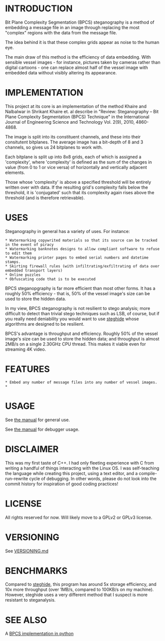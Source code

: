 # INTRODUCTION

Bit Plane Complexity Segmentation (BPCS) steganography is a method of embedding a message file in an image through replacing the most "complex" regions with the data from the message file.

The idea behind it is that these complex grids appear as noise to the human eye.

The main draw of this method is the efficiency of data embedding. With sensible vessel images - for instance, pictures taken by cameras rather than digital cartoons - one can replace almost half of the vessel image with embedded data without visibly altering its appearance.

# IMPLEMENTATION

This project at its core is an implementation of the method Khaire and Nalbalwar in Shrikant Khaire et. al describe in "Review: Steganography – Bit Plane Complexity Segmentation (BPCS) Technique" in the International Journal of Engineering Science and Technology Vol. 2(9), 2010, 4860-4868.

The image is split into its constituent channels, and these into their consitutent bitplanes. The average image has a bit-depth of 8 and 3 channels, so gives us 24 bitplanes to work with.

Each bitplane is split up into 8x8 grids, each of which is assigned a 'complexity', where 'complexity' is defined as the sum of the changes in value (from 0 to 1 or vice versa) of horizontally and vertically adjacent elements.

Those whose 'complexity' is above a specified threshold will be entirely written over with data. If the resulting grid's complexity falls below the threshold, it is 'conjugated' such that its complexity again rises above the threshold (and is therefore retrievable).

# USES

Steganography in general has a variety of uses. For instance:

    * Watermarking copywrited materials so that its source can be tracked in the event of piracy
    * Watermarking banknotes designs to allow compliant software to refuse to edit them
    * Watermarking printer pages to embed serial numbers and datetime stamps.
    * Skirting firewall rules (with infiltrating/exfiltrating of data over embedded transport layers)
    * Online puzzles
    * Obfuscating code that is to be executed

BPCS steganopgraphy is far more efficient than most other forms. It has a roughly 50% efficiency - that is, 50% of the vessel image's size can be used to store the hidden data.

In my view, BPCS steganography is not resilient to stego analysis; more difficult to detect than trivial stego techniques such as LSB, of course, but if you really need deniability you would want to use [steghide](http://steghide.sourceforge.net/) whose algorithms are designed to be resilient.

BPCS's advantage is throughput and efficiency. Roughly 50% of the vessel image's size can be used to store the hidden data; and throughput is almost 2MB/s on a single 2.30GHz CPU thread. This makes it viable even for streaming 4K video.

# FEATURES

    * Embed any number of message files into any number of vessel images.
    * 

# USAGE

See [the manual](doc/bpcs.md) for general use.

See [the manual](doc/bpcs-v.md) for debugger usage.

# DISCLAIMER

This was my first taste of C++. I had only fleeting experience with C from writing a handful of things interacting with the Linux OS. I was self-teaching the language while creating this project, using a text editor, and a compile-run-rewrite cycle of debugging. In other words, please do not look into the commit history for inspiration of good coding practices!

# LICENSE

All rights reserved for now. Will likely move to a GPLv2 or GPLv3 license.

# VERSIONING

See [VERSIONING.md](VERSIONING.md)

# BENCHMARKS

Compared to [steghide](http://steghide.sourceforge.net/), this program has around 5x storage efficiency, and 10x more throughput (over 1MB/s, compared to 100KB/s on my machine). However, steghide uses a very different method that I suspect is more resistant to steganalysis.

# SEE ALSO

A [BPCS implementation in python](https://github.com/mobeets/bpcs)
